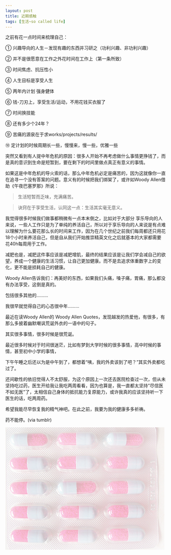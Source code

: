```yaml
---
layout: post
title: 近期感触
tags: [生活~so called life]
---
```



之前有花一点时间来梳理自己：

① 兴趣导向的人生－发现有趣的东西并习研之（功利兴趣、非功利兴趣）

② 并不是很愿意在工作之外花时间在工作上（第一条所致）

③ 时间焦虑、抗压性小

④ 人生目标是享受人生

⑤ 两年内计划 强身健体

⑥ 钱-刀刃上，享受生活/运动，不用花钱买衣服了

⑦ 时间换技能

⑧ 还有多少个24年？

⑨ 苦痛的源泉在于求works/projects/results/

⑩ 定计划的时候周期长一些，慢慢来，慢一些，优雅一些

突然又看到有人提中年危机的原因：很多人开始不再考虑做什么事情更挣钱了，而是真的意识到生命是短暂到，要在剩下的时间里做点真正有意义的事情。

如果这是中年危机的导火索的话，那么中年危机必定是痛苦的，因为这就像你一直在追寻一个没有答案的问题。意义有的时候把我们绑架了，或许如Woody Allen借助《午夜巴塞罗那》所说：

> 生活短暂而乏味，充满痛苦。

> 诀窍在于享受生活，认同这一点：生活其实毫无意义。

我觉得很多时候我们做事都稍微有一点本末倒之，比如对于大部分 享乐导向的人来说，一些人工作只是为了单纯的养活自己，所以对于享乐导向的人来说是有点难以理解为什么要花那么长的时间来工作，因为在几个世纪之前我们每周都还只用花18个小时来养活自己，但是自从我们开始推崇精英文化之后就基本的大家都需要花40h每周用于工作。

减肥也是，减肥这件事应该是减肥增肌，最终的结果应该是让我们学会减自己的欲望，养成一个健康的生活习惯，让自己更加健康。而不是去追求体重数字上的变化，更不能是损耗自己的健康。

Woody Allen告诉我们：再美好的东西，如果我们头痛，嗓子痛，胃痛，那么都没有办法享受，这倒是真的。

包括很多其他的………

我很早就觉得自己的心态很中年………

最近在读Woody Allen的 Woody Allen Quotes，发现越发的热爱他，有很多，有那么多披着幽默嘲讽荒诞外衣的一语中的句子。

其实很多事情，很多时候是很荒诞。

最近很多时候对于时间很迷茫，比如有梦到大学时候的很多事情，高中时候的事情，甚至初中小学的事情，

下午午睡之后还以为是中午到了，都想着“咦，我的外卖该到了吧？”其实外卖都吃过了。

还间歇性的依旧觉得人不太舒服，为这个原因上一次还去医院检查过一次，但从未坚持吃过药，医生开给我让我吃两周看看，因为也算是，我一直都太坚持“尽信医不如无医”了，太相信自己身体的抵抗能力复原能力，或许我真的应该坚持听一下医生的话，吃两周药。

希望我能尽早恢复我的精气神吧。在此之前，我要为我的健康多多祈祷。

药不能停。(via tumblr)

![](../assets/figures/pills.jpg)